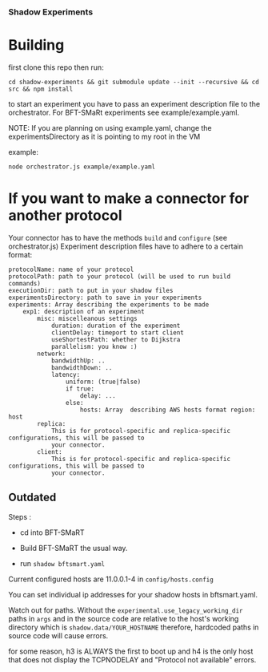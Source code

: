 ### Shadow Experiments

# Building

first clone this repo then run:

`cd shadow-experiments && git submodule update --init --recursive && cd src && npm install`

to start an experiment you have to pass an experiment description file to the orchestrator. For BFT-SMaRt experiments
see example/example.yaml.

NOTE: If you are planning on using example.yaml, change the experimentsDirectory as it is pointing to my root in the VM

example:

`node orchestrator.js example/example.yaml`



# If you want to make a connector for another protocol

Your connector has to have the methods `build` and `configure` (see orchestrator.js)
Experiment description files have to adhere to a certain format:

```
protocolName: name of your protocol
protocolPath: path to your protocol (will be used to run build commands)
executionDir: path to put in your shadow files
experimentsDirectory: path to save in your experiments
experiments: Array describing the experiments to be made
    exp1: description of an experiment
        misc: miscelleanous settings 
            duration: duration of the experiment
            clientDelay: timeport to start client
            useShortestPath: whether to Dijkstra
            parallelism: you know :)
        network:
            bandwidthUp: ..
            bandwidthDown: ..
            latency:
                uniform: (true|false)
                if true:
                    delay: ...
                else:
                    hosts: Array  describing AWS hosts format region: host
        replica: 
            This is for protocol-specific and replica-specific configurations, this will be passed to 
            your connector.
        client:
            This is for protocol-specific and replica-specific configurations, this will be passed to 
            your connector.
```



## Outdated
Steps : 

- cd into BFT-SMaRT

- Build BFT-SMaRT the usual way. 

- run `shadow bftsmart.yaml` 

Current configured hosts are 11.0.0.1-4 in `config/hosts.config`

You can set individual ip addresses for your shadow hosts in bftsmart.yaml.

Watch out for paths. Without the `experimental.use_legacy_working_dir` paths in `args` and in the source code are relative to the host's working directory which is `shadow.data/YOUR_HOSTNAME` therefore, hardcoded paths in source code will cause errors.

for some reason, h3 is ALWAYS the first to boot up and h4 is the only host that does not display the TCPNODELAY and "Protocol not available" errors.
